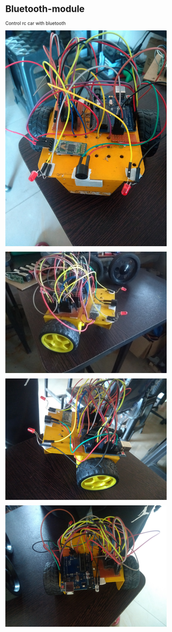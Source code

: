 # Bluetooth-module
Control rc car with bluetooth 

![](https://github.com/aayushrai/Arduino/blob/master/Bluetooth%20module/images/1.jpg)

![](https://github.com/aayushrai/Arduino/blob/master/Bluetooth%20module/images/2.jpg)

![](https://github.com/aayushrai/Arduino/blob/master/Bluetooth%20module/images/3.jpg)

![](https://github.com/aayushrai/Arduino/blob/master/Bluetooth%20module/images/4.jpg)

